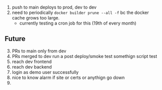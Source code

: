 1. push to main deploys to prod, dev to dev
1. need to periodically `docker builder prune --all -f` bc the docker cache grows too large.
    * currently testing a cron job for this (19th of every month)
## Future

3. PRs to main only from dev
4. PRs merged to dev run a post deploy/smoke test somethign script test
  5. reach dev frontend
  6. reach dev backend
  7. login as demo user successfully
  8. nice to know alarm if site or certs or anythign go down
9. 
